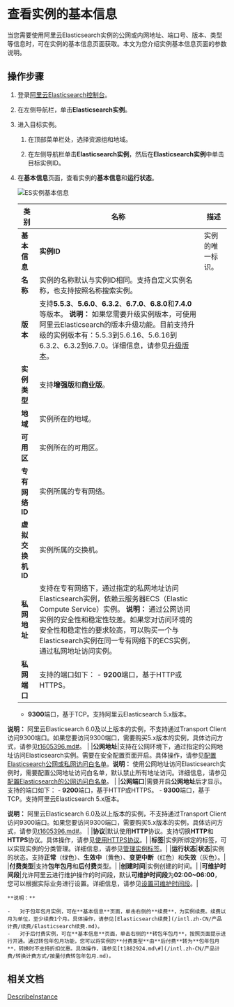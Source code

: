 # 查看实例的基本信息

当您需要使用阿里云Elasticsearch实例的公网或内网地址、端口号、版本、类型等信息时，可在实例的基本信息页面获取。本文为您介绍实例基本信息页面的参数说明。

## 操作步骤

1.  登录[阿里云Elasticsearch控制台](https://elasticsearch.console.aliyun.com/#/home)。

2.  在左侧导航栏，单击**Elasticsearch实例**。

3.  进入目标实例。

    1.  在顶部菜单栏处，选择资源组和地域。

    2.  在左侧导航栏单击**Elasticsearch实例**，然后在**Elasticsearch实例**中单击目标实例ID。

4.  在**基本信息**页面，查看实例的**基本信息**和**运行状态**。

    ![ES实例基本信息](https://static-aliyun-doc.oss-accelerate.aliyuncs.com/assets/img/zh-CN/4537052161/p59974.png)

    |类别|名称|描述|
    |--|--|--|
    |**基本信息**|**实例ID**|实例的唯一标识。|
    |**名称**|实例的名称默认与实例ID相同。支持自定义实例名称，也支持按照名称搜索实例。|
    |**版本**|支持**5.5.3**、**5.6.0**、**6.3.2**、**6.7.0**、**6.8.0**和**7.4.0**等版本。 **说明：** 如果您需要升级实例版本，可使用阿里云Elasticsearch的版本升级功能。目前支持升级的实例版本有：5.5.3到5.6.16、5.6.16到6.3.2、6.3.2到6.7.0。详细信息，请参见[升级版本](/intl.zh-CN/Elasticsearch/版本升级/升级版本.md)。 |
    |**实例类型**|支持**增强版**和**商业版**。|
    |**地域**|实例所在的地域。|
    |**可用区**|实例所在的可用区。|
    |**专有网络ID**|实例所属的专有网络。|
    |**虚拟交换机ID**|实例所属的交换机。|
    |**私网地址**|支持在专有网络下，通过指定的私网地址访问Elasticsearch实例，依赖云服务器ECS（Elastic Compute Service）实例。 **说明：** 通过公网访问实例的安全性和稳定性较差。如果您对访问环境的安全性和稳定性的要求较高，可以购买一个与Elasticsearch实例在同一专有网络下的ECS实例，通过私网地址访问实例。 |
    |**私网端口**|支持的端口如下：     -   **9200**端口，基于HTTP或HTTPS。
    -   **9300**端口，基于TCP。支持阿里云Elasticsearch 5.x版本。

**说明：** 阿里云Elasticsearch 6.0及以上版本的实例，不支持通过Transport Client访问9300端口。如果您要访问9300端口，需要购买5.x版本的实例，具体访问方式，请参见[t1605396.md\#](/intl.zh-CN/Elasticsearch/快速访问与配置.md)。 |
    |**公网地址**|支持在公网环境下，通过指定的公网地址访问Elasticsearch实例。需要在安全配置页面开启。具体操作，请参见[配置Elasticsearch公网或私网访问白名单](/intl.zh-CN/Elasticsearch/安全配置/配置ES公网或私网访问白名单.md)。**说明：** 使用公网地址访问Elasticsearch实例时，需要配置公网地址访问白名单，默认禁止所有地址访问。详细信息，请参见[配置Elasticsearch的公网访问白名单](/intl.zh-CN/Elasticsearch/安全配置/配置ES公网或私网访问白名单.md)。 |
    |**公网端口**|需要开启**公网地址**后才显示。支持的端口如下：     -   **9200**端口，基于HTTP或HTTPS。
    -   **9300**端口，基于TCP。支持阿里云Elasticsearch 5.x版本。

**说明：** 阿里云Elasticsearch 6.0及以上版本的实例，不支持通过Transport Client访问9300端口。如果您要访问9300端口，需要购买5.x版本的实例，具体访问方式，请参见[t1605396.md\#](/intl.zh-CN/Elasticsearch/快速访问与配置.md)。 |
    |**协议**|默认使用**HTTP**协议。支持切换**HTTP**和**HTTPS**协议。具体操作，请参见[使用HTTPS协议](/intl.zh-CN/Elasticsearch/安全配置/使用HTTPS协议.md)。|
    |**标签**|实例所绑定的标签，可以实现实例的分类管理。详细信息，请参见[管理实例标签](/intl.zh-CN/Elasticsearch/管理实例/管理实例标签.md)。|
    |**运行状态**|**状态**|实例的状态。支持**正常**（绿色）、**生效中**（黄色）、**变更中断**（红色）和**失效**（灰色）。|
    |**付费类型**|支持**包年包月**和**后付费**类型。|
    |**创建时间**|实例创建的时间。|
    |**可维护时间段**|允许阿里云进行维护操作的时间段，默认**可维护时间段**为**02:00~06:00**，您可以根据实际业务进行设置。详细信息，请参见[设置可维护时间段](/intl.zh-CN/Elasticsearch/管理实例/设置可维护时间段.md)。|

    **说明：**

    -   对于包年包月实例，可在**基本信息**页面，单击右侧的**续费**，为实例续费。续费以月为单位，至少续费1个月。具体操作，请参见[Elasticsearch续费](/intl.zh-CN/产品计费/续费/Elasticsearch续费.md)。
    -   对于后付费实例，可在**基本信息**页面，单击右侧的**转包年包月**，按照页面提示进行开通。通过转包年包月功能，您可以将实例的**付费类型**由**后付费**转为**包年包月**，转换时不支持折扣优惠。具体操作，请参见[t1882924.md\#](/intl.zh-CN/产品计费/转换计费方式/按量付费转包年包月.md)。

## 相关文档

[DescribeInstance](/intl.zh-CN/API参考/Elasticsearch/实例管理/DescribeInstance.md)

